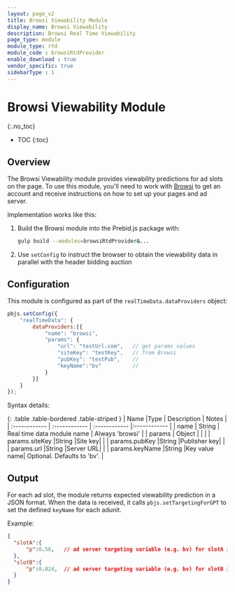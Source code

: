 ```yaml
---
layout: page_v2
title: Browsi Viewability Module
display_name: Browsi Viewability
description: Browsi Real Time Viewability
page_type: module
module_type: rtd
module_code : browsiRtdProvider
enable_download : true
vendor_specific: true
sidebarType : 1
---
```


# Browsi Viewability Module

{:.no_toc}

* TOC
{:toc}

## Overview

The Browsi Viewability module provides viewability predictions for ad slots on the page.
To use this module, you'll need to work with [Browsi](https://gobrowsi.com) to get
an account and receive instructions on how to set up your pages and ad server.

Implementation works like this:

1. Build the Browsi module into the Prebid.js package with:

    ```bash
    gulp build --modules=browsiRtdProvider&...
    ```

2. Use `setConfig` to instruct the browser to obtain the viewability data in parallel with the header bidding auction

## Configuration

This module is configured as part of the `realTimeData.dataProviders` object:

```javascript
pbjs.setConfig({
    "realTimeData": {
        dataProviders:[{          
            "name": "browsi",
            "params": {
                "url": "testUrl.com",   // get params values
                "siteKey": "testKey",   // from Browsi
                "pubKey": "testPub",    //
                "keyName":"bv"          //
            }
        }]
    }
});
```

Syntax details:

{: .table .table-bordered .table-striped }
| Name  |Type | Description   | Notes  |
| :------------ | :------------ | :------------ |:------------ |
| name  | String | Real time data module name | Always 'browsi' |
| params  | Object   | |   |
| params.siteKey  |String   |Site key|   |
| params.pubKey  |String   |Publisher key|   |
| params.url  |String   |Server URL|   |
| params.keyName  |String   |Key value name| Optional. Defaults to 'bv'. |

## Output

For each ad slot, the module returns expected viewability prediction in a JSON format.
When the data is received, it calls `pbjs.setTargetingForGPT` to set the defined `keyName` for each adunit.

Example:

```json
{
  "slotA":{
      "p":0.56,   // ad server targeting variable (e.g. bv) for slotA is 0.56
  },
  "slotB":{
      "p":0.824,  // ad server targeting variable (e.g. bv) for slotB is 0.824
  }
}
```
